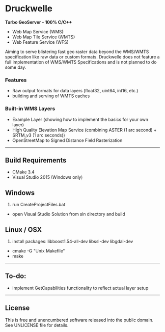 # Druckwelle #

**Turbo GeoServer - 100% C/C++**

 * Web Map Service (WMS)
 * Web Map Tile Service (WMTS)
 * Web Feature Service (WFS)

Aiming to serve blistering fast geo raster data beyond the WMS/WMTS specification like raw data or custom formats.
Druckwelle does not feature a full implementation of WMS/WMTS Specifications and is not planned to do some day.

### Features ###

 * Raw output formats for data layers (float32, uint64, int16, etc.)
 * building and serving of WMTS caches

### Built-in WMS Layers ###

 * Example Layer (showing how to implement the basics for your own layer)
 * High Quality Elevation Map Service (combining ASTER (1 arc second) + SRTM_v3 (1 arc seconds))
 * OpenStreetMap to Signed Distance Field Rasterization

---

## Build Requirements ##

 * CMake 3.4
 * Visual Studio 2015 (Windows only)

## Windows ##

 1. run CreateProjectFiles.bat
 * open Visual Studio Solution from sln directory and build

## Linux / OSX ##

 1. install packages: libboost1.54-all-dev libssl-dev libgdal-dev
 * cmake -G "Unix Makefile"
 * make

---

## To-do: ##

 * implement GetCapabilities functionality to reflect actual layer setup

---

## License ##

This is free and unencumbered software released into the public domain. See UNLICENSE file for details.
